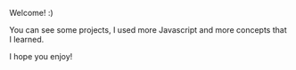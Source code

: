 Welcome! :) 

You can see some projects, I used more Javascript and more concepts that I learned.

I hope you enjoy!
